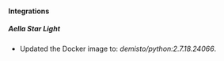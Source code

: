 #### Integrations
##### Aella Star Light
- Updated the Docker image to: *demisto/python:2.7.18.24066*.
